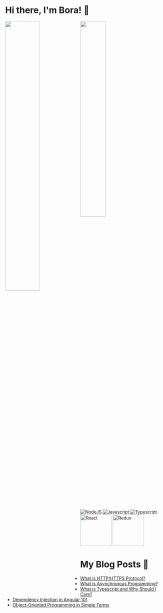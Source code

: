 # Hi there, I'm Bora! 👋

<img align='left' width='47%' src ='https://github-readme-stats.vercel.app/api?username=BraveHeart-tex&show_icons=true&theme=radical'/>
<img align='left' width='40%' src ='https://github-readme-stats.vercel.app/api/top-langs/?username=BraveHeart-tex&layout=compact'/>

<img align='left' src='https://img.shields.io/badge/node.js-6DA55F?style=for-the-badge&logo=node.js&logoColor=white' alt='NodeJS'/>
<img align='left' src='https://img.shields.io/badge/javascript-%23323330.svg?style=for-the-badge&logo=javascript&logoColor=%23F7DF1E' alt='Javascript'/>
<img src='https://img.shields.io/badge/typescript-%23007ACC.svg?style=for-the-badge&logo=typescript&logoColor=white' alt='Typescript'/>

<img src='https://img.shields.io/badge/react-%2320232a.svg?style=for-the-badge&logo=react&logoColor=%2361DAFB)'  width='100px' alt='React'/>
<img src='https://img.shields.io/badge/redux-%23593d88.svg?style=for-the-badge&logo=redux&logoColor=white'  width='100px' alt='Redux'/>

# My Blog Posts 📖

<!-- BLOG-POST-LIST:START -->
- [What is HTTP/HTTPS Protocol?](https://dev.to/karaca19/what-is-httphttps-protocol-3ha0)
- [What is Asynchronous Programming?](https://dev.to/karaca19/what-is-asynchronous-programming-gii)
- [What is Typescript and Why Should I Care?](https://dev.to/karaca19/what-is-typescript-and-why-should-i-care-1ekc)
- [Dependency Injection in Angular 101](https://dev.to/karaca19/dependency-injection-in-angular-101-5f4k)
- [Object-Oriented Programming in Simple Terms](https://dev.to/karaca19/object-oriented-programming-in-simple-terms-4aoh)
<!-- BLOG-POST-LIST:END -->

